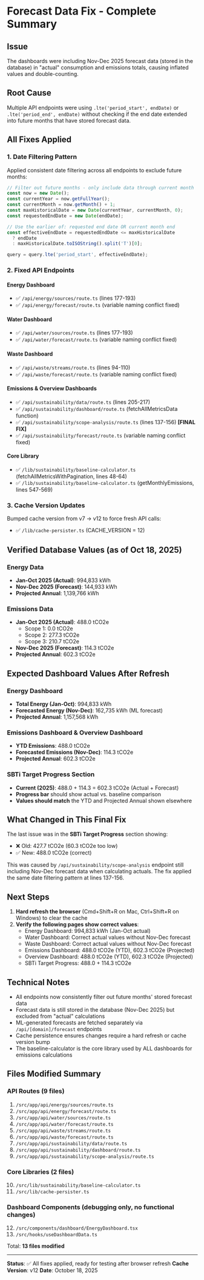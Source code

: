 # Forecast Data Fix - Complete Summary

## Issue
The dashboards were including Nov-Dec 2025 forecast data (stored in the database) in "actual" consumption and emissions totals, causing inflated values and double-counting.

## Root Cause
Multiple API endpoints were using `.lte('period_start', endDate)` or `.lte('period_end', endDate)` without checking if the end date extended into future months that have stored forecast data.

## All Fixes Applied

### 1. Date Filtering Pattern
Applied consistent date filtering across all endpoints to exclude future months:

```typescript
// Filter out future months - only include data through current month
const now = new Date();
const currentYear = now.getFullYear();
const currentMonth = now.getMonth() + 1;
const maxHistoricalDate = new Date(currentYear, currentMonth, 0);
const requestedEndDate = new Date(endDate);

// Use the earlier of: requested end date OR current month end
const effectiveEndDate = requestedEndDate <= maxHistoricalDate
  ? endDate
  : maxHistoricalDate.toISOString().split('T')[0];

query = query.lte('period_start', effectiveEndDate);
```

### 2. Fixed API Endpoints

#### Energy Dashboard
- ✅ `/api/energy/sources/route.ts` (lines 177-193)
- ✅ `/api/energy/forecast/route.ts` (variable naming conflict fixed)

#### Water Dashboard
- ✅ `/api/water/sources/route.ts` (lines 177-193)
- ✅ `/api/water/forecast/route.ts` (variable naming conflict fixed)

#### Waste Dashboard
- ✅ `/api/waste/streams/route.ts` (lines 94-110)
- ✅ `/api/waste/forecast/route.ts` (variable naming conflict fixed)

#### Emissions & Overview Dashboards
- ✅ `/api/sustainability/data/route.ts` (lines 205-217)
- ✅ `/api/sustainability/dashboard/route.ts` (fetchAllMetricsData function)
- ✅ `/api/sustainability/scope-analysis/route.ts` (lines 137-156) **[FINAL FIX]**
- ✅ `/api/sustainability/forecast/route.ts` (variable naming conflict fixed)

#### Core Library
- ✅ `/lib/sustainability/baseline-calculator.ts` (fetchAllMetricsWithPagination, lines 48-64)
- ✅ `/lib/sustainability/baseline-calculator.ts` (getMonthlyEmissions, lines 547-569)

### 3. Cache Version Updates
Bumped cache version from v7 → v12 to force fresh API calls:
- ✅ `/lib/cache-persister.ts` (CACHE_VERSION = 12)

## Verified Database Values (as of Oct 18, 2025)

### Energy Data
- **Jan-Oct 2025 (Actual)**: 994,833 kWh
- **Nov-Dec 2025 (Forecast)**: 144,933 kWh
- **Projected Annual**: 1,139,766 kWh

### Emissions Data
- **Jan-Oct 2025 (Actual)**: 488.0 tCO2e
  - Scope 1: 0.0 tCO2e
  - Scope 2: 277.3 tCO2e
  - Scope 3: 210.7 tCO2e
- **Nov-Dec 2025 (Forecast)**: 114.3 tCO2e
- **Projected Annual**: 602.3 tCO2e

## Expected Dashboard Values After Refresh

### Energy Dashboard
- **Total Energy (Jan-Oct)**: 994,833 kWh
- **Forecasted Energy (Nov-Dec)**: 162,735 kWh (ML forecast)
- **Projected Annual**: 1,157,568 kWh

### Emissions Dashboard & Overview Dashboard
- **YTD Emissions**: 488.0 tCO2e
- **Forecasted Emissions (Nov-Dec)**: 114.3 tCO2e
- **Projected Annual**: 602.3 tCO2e

### SBTi Target Progress Section
- **Current (2025)**: 488.0 + 114.3 = 602.3 tCO2e (Actual + Forecast)
- **Progress bar** should show actual vs. baseline comparison
- **Values should match** the YTD and Projected Annual shown elsewhere

## What Changed in This Final Fix

The last issue was in the **SBTi Target Progress** section showing:
- ❌ Old: 427.7 tCO2e (60.3 tCO2e too low)
- ✅ New: 488.0 tCO2e (correct)

This was caused by `/api/sustainability/scope-analysis` endpoint still including Nov-Dec forecast data when calculating actuals. The fix applied the same date filtering pattern at lines 137-156.

## Next Steps

1. **Hard refresh the browser** (Cmd+Shift+R on Mac, Ctrl+Shift+R on Windows) to clear the cache
2. **Verify the following pages show correct values**:
   - Energy Dashboard: 994,833 kWh (Jan-Oct actual)
   - Water Dashboard: Correct actual values without Nov-Dec forecast
   - Waste Dashboard: Correct actual values without Nov-Dec forecast
   - Emissions Dashboard: 488.0 tCO2e (YTD), 602.3 tCO2e (Projected)
   - Overview Dashboard: 488.0 tCO2e (YTD), 602.3 tCO2e (Projected)
   - SBTi Target Progress: 488.0 + 114.3 tCO2e

## Technical Notes

- All endpoints now consistently filter out future months' stored forecast data
- Forecast data is still stored in the database (Nov-Dec 2025) but excluded from "actual" calculations
- ML-generated forecasts are fetched separately via `/api/[domain]/forecast` endpoints
- Cache persistence ensures changes require a hard refresh or cache version bump
- The baseline-calculator is the core library used by ALL dashboards for emissions calculations

## Files Modified Summary

### API Routes (9 files)
1. `/src/app/api/energy/sources/route.ts`
2. `/src/app/api/energy/forecast/route.ts`
3. `/src/app/api/water/sources/route.ts`
4. `/src/app/api/water/forecast/route.ts`
5. `/src/app/api/waste/streams/route.ts`
6. `/src/app/api/waste/forecast/route.ts`
7. `/src/app/api/sustainability/data/route.ts`
8. `/src/app/api/sustainability/dashboard/route.ts`
9. `/src/app/api/sustainability/scope-analysis/route.ts`

### Core Libraries (2 files)
10. `/src/lib/sustainability/baseline-calculator.ts`
11. `/src/lib/cache-persister.ts`

### Dashboard Components (debugging only, no functional changes)
12. `/src/components/dashboard/EnergyDashboard.tsx`
13. `/src/hooks/useDashboardData.ts`

Total: **13 files modified**

---

**Status**: ✅ All fixes applied, ready for testing after browser refresh
**Cache Version**: v12
**Date**: October 18, 2025
